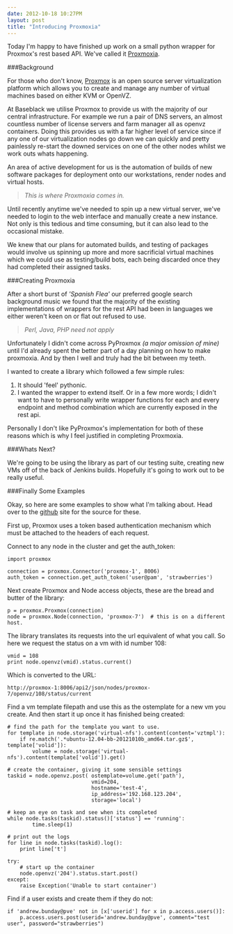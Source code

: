 ```yaml
---
date: 2012-10-18 10:27PM
layout: post
title: "Introducing Proxmoxia"
---
```


Today I'm happy to have finished up work on a small python wrapper for Proxmox's rest based API. We've called it [Proxmoxia](http://github.com/baseblack/proxmoxia).

###Background

For those who don't know, [Proxmox](http://pve.proxmox.com/wiki/Main_Page) is an open source server virtualization platform which allows you to create and manage any number of virtual machines based on either KVM or OpenVZ.

At Baseblack we utilise Proxmox to provide us with the majority of our central infrastructure. For example we run a pair of DNS servers, an almost countless number of license servers and farm manager all as openvz containers. Doing this provides us with a far higher level of service since if any one of our virtualization nodes go down we can quickly and pretty painlessly re-start the downed services on one of the other nodes whilst we work outs whats happening.

An area of active development for us is the automation of builds of new software packages for deployment onto our workstations, render nodes and virtual hosts.

> _This is where Proxmoxia comes in._ 

Until recently anytime we've needed to spin up a new virtual server, we've needed to login to the web interface and manually create a new instance. Not only is this tedious and time consuming, but it can also lead to the occasional mistake.

We knew that our plans for automated builds, and testing of packages would involve us spinning up more and more sacrificial virtual machines which we could use as testing/build bots, each being discarded once they had completed their assigned tasks.

###Creating Proxmoxia

After a short burst of _'Spanish Flea'_ our  preferred google search background music we found that the majority of the existing implementations of wrappers for the rest API had been in languages we either weren't keen on or flat out refused to use. 

> _Perl, Java, PHP need not apply_

Unfortunately I didn't come across PyProxmox _(a major omission of mine)_ until I'd already spent the better part of a day planning on how to make proxmoxia. And by then I well and truly had the bit between my teeth.

I wanted to create a library which followed a few simple rules:

1. It should 'feel' pythonic.
2. I wanted the wrapper to extend itself. Or in a few more words; I didn't want to have to personally write wrapper functions for each and every endpoint and method combination which are currently exposed in the rest api. 

Personally I don't like PyProxmox's implementation for both of these reasons which is why I feel justified in completing Proxmoxia. 

###Whats Next?

We're going to be using the library as part of our testing suite, creating new VMs off of the back of Jenkins builds. Hopefully it's going to work out to be really useful.

###Finally Some Examples

Okay, so here are some examples to show what I'm talking about. Head over to the [github](http://github.com/baseblack/proxmoxia) site for the source for these. 

First up, Proxmox uses a token based authentication mechanism which must be attached to the headers of each request. 

Connect to any node in the cluster and get the auth_token:

    import proxmox

    connection = proxmox.Connector('proxmox-1', 8006)
    auth_token = connection.get_auth_token('user@pam', 'strawberries')

Next create Proxmox and Node access objects, these are the bread and butter of the library:

    p = proxmox.Proxmox(connection)
    node = proxmox.Node(connection, 'proxmox-7')  # this is on a different host.

    
The library translates its requests into the url equivalent of what you call. So here we request the status on a vm with id number 108:

    vmid = 108
    print node.openvz(vmid).status.current()


Which is converted to the URL:

    http://proxmox-1:8006/api2/json/nodes/proxmox-7/openvz/108/status/current

Find a vm template filepath and use this as the ostemplate for a new vm you create. And then start it up once it has finished being created:

    # find the path for the template you want to use.
    for template in node.storage('virtual-nfs').content(content='vztmpl'):
        if re.match('.*ubuntu-12.04-bb-20121010b_amd64.tar.gz$', template['volid']):
            volume = node.storage('virtual-nfs').content(template['volid']).get()

    # create the container, giving it some sensible settings
    taskid = node.openvz.post( ostemplate=volume.get('path'),
                               vmid=204,
                               hostname='test-4',
                               ip_address='192.168.123.204',
                               storage='local')

    # keep an eye on task and see when its completed
    while node.tasks(taskid).status()['status'] == 'running':
            time.sleep(1)

    # print out the logs
    for line in node.tasks(taskid).log():
        print line['t']

    try:
        # start up the container
        node.openvz('204').status.start.post()
    except:
        raise Exception('Unable to start container')

Find if a user exists and create them if they do not:

    if 'andrew.bunday@pve' not in [x['userid'] for x in p.access.users()]:
        p.access.users.post(userid='andrew.bunday@pve', comment="test user", password="strawberries")






